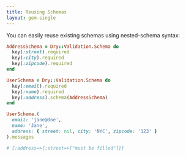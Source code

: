 ```yaml
---
title: Reusing Schemas
layout: gem-single
---
```


You can easily reuse existing schemas using nested-schema syntax:

``` ruby
AddressSchema = Dry::Validation.Schema do
  key(:street).required
  key(:city).required
  key(:zipcode).required
end

UserSchema = Dry::Validation.Schema do
  key(:email).required
  key(:name).required
  key(:address).schema(AddressSchema)
end

UserSchema.(
  email: 'jane@doe',
  name: 'Jane',
  address: { street: nil, city: 'NYC', zipcode: '123' }
).messages

# {:address=>{:street=>["must be filled"]}}
```
